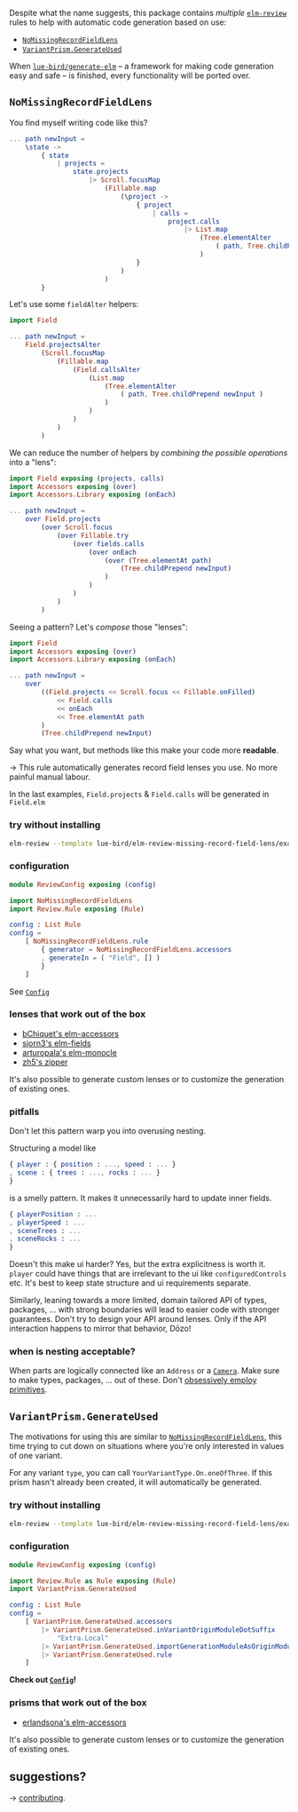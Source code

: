 Despite what the name suggests,
this package contains _multiple_ [`elm-review`](https://package.elm-lang.org/packages/jfmengels/elm-review/latest/) rules to help with automatic code generation based on use:

  - [`NoMissingRecordFieldLens`](#NoMissingRecordFieldLens)
  - [`VariantPrism.GenerateUsed`](#VariantPrism.GenerateUsed)

When [`lue-bird/generate-elm`](https://github.com/lue-bird/generate-elm) – a framework for making code generation easy and safe –
is finished, every functionality will be ported over.

## `NoMissingRecordFieldLens`

You find myself writing code like this?

```elm
... path newInput =
    \state ->
        { state
            | projects =
                state.projects
                    |> Scroll.focusMap
                        (Fillable.map
                            (\project ->
                                { project
                                    | calls =
                                        project.calls
                                            |> List.map
                                                (Tree.elementAlter
                                                    ( path, Tree.childPrepend newInput )
                                                )
                                }
                            )
                        )
        }
```
Let's use some `fieldAlter` helpers:
```elm
import Field

... path newInput =
    Field.projectsAlter
        (Scroll.focusMap
            (Fillable.map
                (Field.callsAlter
                    (List.map
                        (Tree.elementAlter
                            ( path, Tree.childPrepend newInput )
                        )
                    )
                )
            )
        )
```
We can reduce the number of helpers by _combining the possible operations_ into a "lens":

```elm
import Field exposing (projects, calls)
import Accessors exposing (over)
import Accessors.Library exposing (onEach)

... path newInput =
    over Field.projects
        (over Scroll.focus
            (over Fillable.try
                (over fields.calls
                    (over onEach
                        (over (Tree.elementAt path)
                            (Tree.childPrepend newInput)
                        )
                    )
                )
            )
        )
```
Seeing a pattern? Let's _compose_ those "lenses":

```elm
import Field
import Accessors exposing (over)
import Accessors.Library exposing (onEach)

... path newInput =
    over
        ((Field.projects << Scroll.focus << Fillable.onFilled)
            << Field.calls
            << onEach
            << Tree.elementAt path
        )
        (Tree.childPrepend newInput)
```

Say what you want, but methods like this make your code more **readable**.

→ This rule automatically generates record field lenses you use. No more painful manual labour.

In the last examples, `Field.projects` & `Field.calls` will be generated in `Field.elm`

### try without installing

```bash
elm-review --template lue-bird/elm-review-missing-record-field-lens/example/field-accessors
```

### configuration

```elm
module ReviewConfig exposing (config)

import NoMissingRecordFieldLens
import Review.Rule exposing (Rule)

config : List Rule
config =
    [ NoMissingRecordFieldLens.rule
        { generator = NoMissingRecordFieldLens.accessors
        , generateIn = ( "Field", [] )
        }
    ]
```
See [`Config`](NoMissingRecordFieldLens#Config)

### lenses that work out of the box

- [bChiquet's elm-accessors](https://package.elm-lang.org/packages/bChiquet/elm-accessors/latest)
- [sjorn3's elm-fields](https://package.elm-lang.org/packages/sjorn3/elm-fields/latest/)
- [arturopala's elm-monocle](https://package.elm-lang.org/packages/arturopala/elm-monocle/latest)
- [zh5's zipper](https://package.elm-lang.org/packages/z5h/zipper/latest/)

It's also possible to generate custom lenses or to customize the generation of existing ones.

### pitfalls

Don't let this pattern warp you into overusing nesting.

Structuring a model like
```elm
{ player : { position : ..., speed : ... }
, scene : { trees : ..., rocks : ... }
}
```
is a smelly pattern. It makes it unnecessarily hard to update inner fields.
```elm
{ playerPosition : ...
, playerSpeed : ...
, sceneTrees : ...
, sceneRocks : ...
}
```
Doesn't this make ui harder? Yes, but the extra explicitness is worth it.
`player` could have things that are irrelevant to the ui like `configuredControls` etc.
It's best to keep state structure and ui requirements separate.

Similarly, leaning towards a more limited, domain tailored API of types, packages, ... with strong boundaries
will lead to easier code with stronger guarantees.
Don't try to design your API around lenses.
Only if the API interaction happens to mirror that behavior, Dōzo!

### when is nesting acceptable?

When parts are logically connected like an `Address` or a [`Camera`](https://package.elm-lang.org/packages/ianmackenzie/elm-3d-camera/latest).
Make sure to make types, packages, ... out of these.
Don't [obsessively employ primitives](https://elm-radio.com/episode/primitive-obsession/).


## `VariantPrism.GenerateUsed`

The motivations for using this are similar to [`NoMissingRecordFieldLens`](#NoMissingRecordFieldLens),
this time trying to cut down on situations where you're only interested in values of one variant.

For any variant `type`, you can call `YourVariantType.On.oneOfThree`.
If this prism hasn't already been created, it will automatically be generated.

### try without installing

```bash
elm-review --template lue-bird/elm-review-missing-record-field-lens/example/variant-accessors
```

### configuration

```elm
module ReviewConfig exposing (config)

import Review.Rule as Rule exposing (Rule)
import VariantPrism.GenerateUsed

config : List Rule
config =
    [ VariantPrism.GenerateUsed.accessors
        |> VariantPrism.GenerateUsed.inVariantOriginModuleDotSuffix
            "Extra.Local"
        |> VariantPrism.GenerateUsed.importGenerationModuleAsOriginModuleWithSuffix ""
        |> VariantPrism.GenerateUsed.rule
    ]
```
**Check out [`Config`](VariantPrism-GenerateUsed#Config)!**

### prisms that work out of the box

- [erlandsona's elm-accessors](https://package.elm-lang.org/packages/erlandsona/elm-accessors/latest)

It's also possible to generate custom lenses or to customize the generation of existing ones.



## suggestions?
→ [contributing](https://github.com/lue-bird/elm-review-missing-record-field-lens/blob/master/contributing.md).
